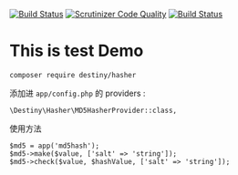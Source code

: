 [![Build Status](https://travis-ci.org/DestinyLuo/laravel-package-develp-demo.svg?branch=master)](https://travis-ci.org/DestinyLuo/laravel-package-develp-demo)
[![Scrutinizer Code Quality](https://scrutinizer-ci.com/g/DestinyLuo/laravel-package-develp-demo/badges/quality-score.png?b=master)](https://scrutinizer-ci.com/g/DestinyLuo/laravel-package-develp-demo/?branch=master)
[![Build Status](https://scrutinizer-ci.com/g/DestinyLuo/laravel-package-develp-demo/badges/build.png?b=master)](https://scrutinizer-ci.com/g/DestinyLuo/laravel-package-develp-demo/build-status/master)
# This is test Demo

```angular2html
composer require destiny/hasher
```

添加进 `app/config.php` 的 providers :

```angular2html
\Destiny\Hasher\MD5HasherProvider::class,
```

使用方法

```angular2html
$md5 = app('md5hash');
$md5->make($value, ['salt' => 'string']);
$md5->check($value, $hashValue, ['salt' => 'string']);
```